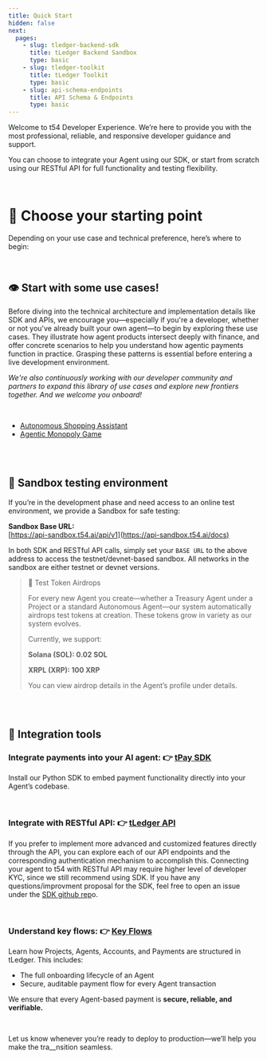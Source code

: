 ```yaml
---
title: Quick Start
hidden: false
next:
  pages:
    - slug: tledger-backend-sdk
      title: tLedger Backend Sandbox
      type: basic
    - slug: tledger-toolkit
      title: tLedger Toolkit
      type: basic
    - slug: api-schema-endpoints
      title: API Schema & Endpoints
      type: basic
---
```

Welcome to t54 Developer Experience. We’re here to provide you with the most professional, reliable, and responsive developer guidance and support.

You can choose to integrate your Agent using our SDK, or start from scratch using our RESTful API for full functionality and testing flexibility.

<br />

# 🧭 Choose your starting point

Depending on your use case and technical preference, here’s where to begin:

<br />

## 👁️ Start with some use cases!

Before diving into the technical architecture and implementation details like SDK and APIs, we encourage you—especially if you're a developer, whether or not you've already built your own agent—to begin by exploring these use cases. They illustrate how agent products intersect deeply with finance, and offer concrete scenarios to help you understand how agentic payments function in practice. Grasping these patterns is essential before entering a live development environment.

*We're also continuously working with our developer community and partners to expand this library of use cases and explore new frontiers together. And we welcome you onboard!*

<br />

* [Autonomous Shopping Assistant](/docs/shopping-assistant)
* [Agentic Monopoly Game]()

<br />

<br />

## 🔬 Sandbox testing environment

If you’re in the development phase and need access to an online test environment, we provide a Sandbox for safe testing:

**Sandbox Base URL:**\
[https://api-sandbox.t54.ai/api/v1](https://api-sandbox.t54.ai/docs)

In both SDK and RESTful API calls, simply set your `BASE URL` to the above address to access the testnet/devnet-based sandbox. All networks in the sandbox are either testnet or devnet versions.

> 🎁 Test Token Airdrops
>
> For every new Agent you create—whether a Treasury Agent under a Project or a standard Autonomous Agent—our system automatically airdrops test tokens at creation. These tokens grow in variety as our system evolves.
>
> Currently, we support:
>
> **Solana (SOL): 0.02 SOL**
>
> **XRPL (XRP): 100 XRP**
>
> You can view airdrop details in the Agent’s profile under details.

<br />

<br />

## 🧩 Integration tools

### Integrate payments into your AI agent: 👉 [tPay SDK](../docs/tpay-sdk)

Install our Python SDK to embed payment functionality directly into your Agent’s codebase.

<br />

### Integrate with RESTful API: 👉 [tLedger API](../docs/tledger-api)

If you prefer to implement more advanced and customized features directly through the API, you can explore each of our API endpoints and the corresponding authentication mechanism to accomplish this. Connecting your agent to t54 with RESTful API may require higher level of developer KYC, since we still recommend using SDK. If you have any questions/improvment proposal for the SDK, feel free to open an issue under the [SDK github rep](https://github.com/t54-labs/tpay-sdk-python)o.

<br />

### Understand key flows: 👉 [Key Flows](../docs/key-flows)

Learn how Projects, Agents, Accounts, and Payments are structured in tLedger. This includes:

* The full onboarding lifecycle of an Agent
* Secure, auditable payment flow for every Agent transaction

We ensure that every Agent-based payment is **secure, reliable, and verifiable.**

<br />

Let us know whenever you’re ready to deploy to production—we’ll help you make the tra\_\_nsition seamless.
